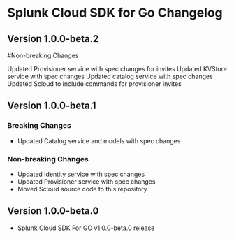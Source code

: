# Splunk Cloud SDK for Go Changelog

## Version 1.0.0-beta.2
#Non-breaking Changes

Updated Provisioner service with spec changes for invites
Updated KVStore service with spec changes
Updated catalog service with spec changes
Updated Scloud to include commands for provisioner invites

## Version 1.0.0-beta.1
### Breaking Changes
* Updated Catalog service and models with spec changes
### Non-breaking Changes
* Updated Identity service with spec changes
* Updated Provisioner service with spec changes
* Moved Scloud source code to this repository

## Version 1.0.0-beta.0
* Splunk Cloud SDK For GO v1.0.0-beta.0 release